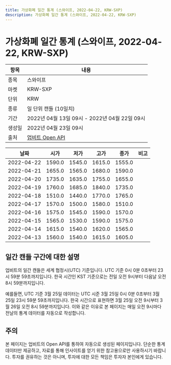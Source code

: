 ```yaml
---
title: 가상화폐 일간 통계 (스와이프, 2022-04-22, KRW-SXP)
description: 가상화폐 일간 통계 (스와이프, 2022-04-22, KRW-SXP)
---
```



가상화폐 일간 통계 (스와이프, 2022-04-22, KRW-SXP)
===

|항목|내용|
|--|--|
|종목|스와이프|
|마켓|KRW-SXP|
|단위|KRW|
|종류|일 단위 캔들 (10일치)|
|기간|2022년 04월 13일 09시 - 2022년 04월 22일 09시|
|생성일|2022년 04월 23일 09시|
|출처|[업비트 Open API](https://docs.upbit.com)|


|날짜|시가|저가|고가|종가|비고|
|--|--|--|--|--|--|
|2022-04-22|1590.0|1545.0|1615.0|1555.0|    |
|2022-04-21|1655.0|1565.0|1680.0|1590.0|    |
|2022-04-20|1735.0|1635.0|1755.0|1655.0|    |
|2022-04-19|1760.0|1685.0|1840.0|1735.0|    |
|2022-04-18|1510.0|1440.0|1770.0|1765.0|    |
|2022-04-17|1570.0|1500.0|1580.0|1510.0|    |
|2022-04-16|1575.0|1545.0|1590.0|1570.0|    |
|2022-04-15|1565.0|1530.0|1590.0|1575.0|    |
|2022-04-14|1615.0|1540.0|1620.0|1565.0|    |
|2022-04-13|1560.0|1540.0|1615.0|1605.0|    |


일간 캔들 구간에 대한 설명
---


업비트의 일간 캔들은 세계 협정시(UTC) 기준입니다. 
UTC 기준 0시 0분 0초부터 23시 59분 59초까지입니다. 
한국 시간인 KST 기준으로는 전일 오전 9시부터 다음날 오전 8시 59분까지입니다. 


예를들면, UTC 기준 3월 25일 데이터는 UTC 시준 3월 25일 0시 0분 0초부터 3월 25일 23시 59분 59초까지입니다. 
한국 시간으로 표현하면 3월 25일 오전 9시부터 3월 26일 오전 8시 59분까지입니다. 
이와 같은 이유로 본 페이지는 매일 오전 9시마다 전날의 통계 데이터를 자동으로 작성합니다. 


주의
---


본 페이지는 업비트의 Open API를 통하여 자동으로 생성된 페이지입니다. 
단순한 통계 데이터만 제공하고, 자료를 통해 인사이트를 얻기 위한 참고용으로만 사용하시기 바랍니다. 
투자를 권유하는 것은 아니며, 투자에 대한 모든 책임은 투자자 본인에게 있습니다. 
